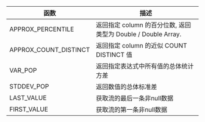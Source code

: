 | 函数                    | 描述                                              |
|-----------------------|-------------------------------------------------|
| APPROX_PERCENTILE     | 返回指定 column 的百分位数, 返回类型为 Double / Double Array. |
| APPROX_COUNT_DISTINCT | 返回指定 column 的近似 COUNT DISTINCT 值                |
| VAR_POP               | 返回指定表达式中所有值的总体统计方差                              |
| STDDEV_POP            | 返回数值的总体标准差                                      |
| LAST_VALUE            | 获取流的最后一条非null数据                                 |
| FIRST_VALUE           | 获取流的第一条非null数据                                  |
